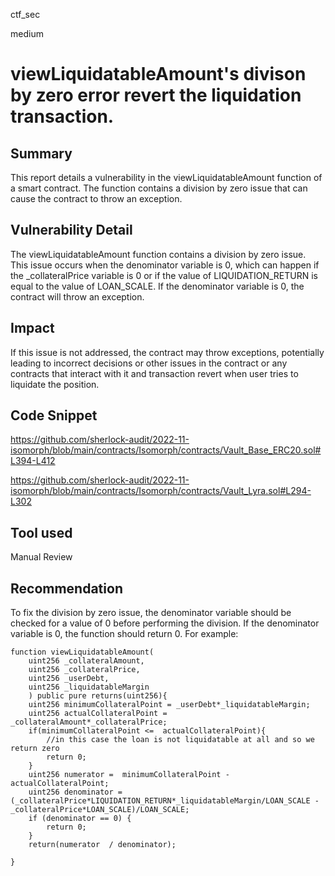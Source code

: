 ctf_sec

medium

# viewLiquidatableAmount's divison by zero error revert the liquidation transaction.

## Summary
This report details a vulnerability in the viewLiquidatableAmount function of a smart contract. The function contains a division by zero issue that can cause the contract to throw an exception.

## Vulnerability Detail
The viewLiquidatableAmount function contains a division by zero issue. This issue occurs when the denominator variable is 0, which can happen if the _collateralPrice variable is 0 or if the value of LIQUIDATION_RETURN is equal to the value of LOAN_SCALE. If the denominator variable is 0, the contract will throw an exception.

## Impact
If this issue is not addressed, the contract may throw exceptions, potentially leading to incorrect decisions or other issues in the contract or any contracts that interact with it and transaction revert when user tries to liquidate the position.

## Code Snippet

https://github.com/sherlock-audit/2022-11-isomorph/blob/main/contracts/Isomorph/contracts/Vault_Base_ERC20.sol#L394-L412

https://github.com/sherlock-audit/2022-11-isomorph/blob/main/contracts/Isomorph/contracts/Vault_Lyra.sol#L294-L302

## Tool used

Manual Review

## Recommendation

To fix the division by zero issue, the denominator variable should be checked for a value of 0 before performing the division. If the denominator variable is 0, the function should return 0. For example:

```solidity
function viewLiquidatableAmount(
    uint256 _collateralAmount,
    uint256 _collateralPrice,
    uint256 _userDebt,
    uint256 _liquidatableMargin
    ) public pure returns(uint256){
    uint256 minimumCollateralPoint = _userDebt*_liquidatableMargin;
    uint256 actualCollateralPoint = _collateralAmount*_collateralPrice;
    if(minimumCollateralPoint <=  actualCollateralPoint){
        //in this case the loan is not liquidatable at all and so we return zero
        return 0;
    }
    uint256 numerator =  minimumCollateralPoint - actualCollateralPoint; 
    uint256 denominator = (_collateralPrice*LIQUIDATION_RETURN*_liquidatableMargin/LOAN_SCALE - _collateralPrice*LOAN_SCALE)/LOAN_SCALE;
    if (denominator == 0) {
        return 0;
    }
    return(numerator  / denominator);

}
```
